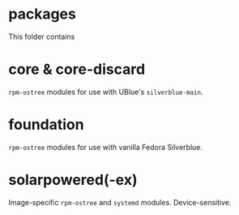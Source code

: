 # packages

This folder contains

# core & core-discard

`rpm-ostree` modules for use with UBlue's `silverblue-main`.

# foundation

`rpm-ostree` modules for use with vanilla Fedora Silverblue.

# solarpowered(-ex)

Image-specific `rpm-ostree` and `systemd` modules. Device-sensitive.